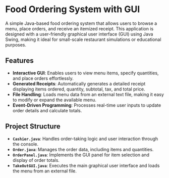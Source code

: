 # Food Ordering System with GUI

A simple Java-based food ordering system that allows users to browse a menu, place orders, and receive an itemized receipt. This application is designed with a user-friendly graphical user interface (GUI) using Java Swing, making it ideal for small-scale restaurant simulations or educational purposes.

## Features

- **Interactive GUI**: Enables users to view menu items, specify quantities, and place orders effortlessly.
- **Generated Receipts**: Automatically generates a detailed receipt displaying items ordered, quantity, subtotal, tax, and total price.
- **File Handling**: Loads menu data from an external text file, making it easy to modify or expand the available menu.
- **Event-Driven Programming**: Processes real-time user inputs to update order details and calculate totals.

## Project Structure

- **`Cashier.java`**: Handles order-taking logic and user interaction through the console.
- **`Order.java`**: Manages the order data, including items and quantities.
- **`OrderPanel.java`**: Implements the GUI panel for item selection and display of order totals.
- **`TakeOutGUI.java`**: Executes the main graphical user interface and loads the menu from an external file.
